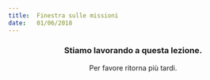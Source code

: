```yaml
---
title:  Finestra sulle missioni
date:   01/06/2018
---
```


### <center>Stiamo lavorando a questa lezione.</center>
<center>Per favore ritorna più tardi.</center>